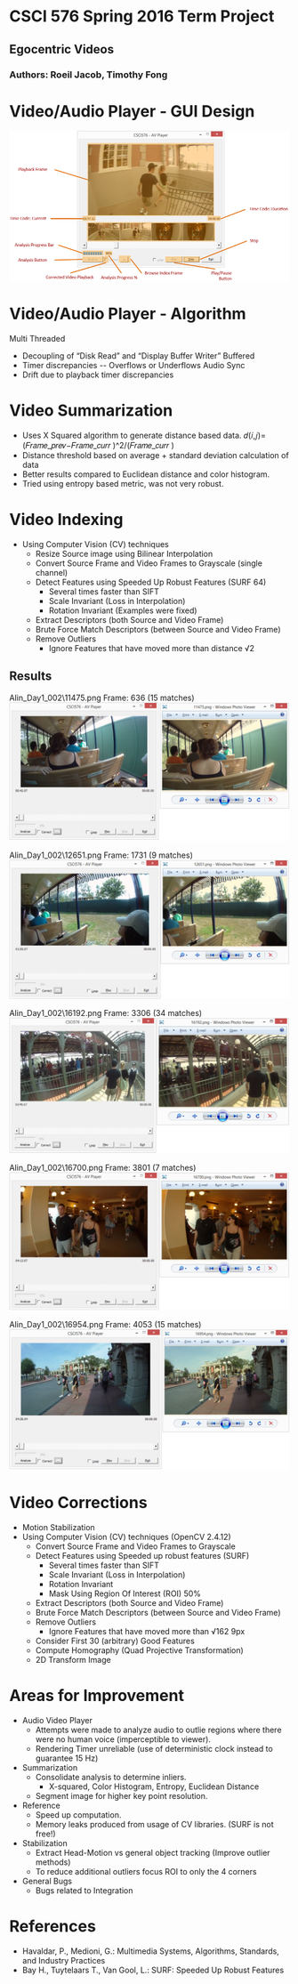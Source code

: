 # CSCI 576 Spring 2016 Term Project 
## Egocentric Videos 

 
### Authors: Roeil Jacob, Timothy Fong 

# Video/Audio Player - GUI Design
![alt text](https://github.com/rjacob/ProjectCSCI576/blob/master/gui.png)

# Video/Audio Player - Algorithm
Multi Threaded
 - Decoupling of “Disk Read” and “Display Buffer Writer”
Buffered 
 - Timer discrepancies
   -- Overflows or Underflows
Audio Sync
 - Drift due to playback timer discrepancies

# Video Summarization
 - Uses X Squared algorithm to generate distance based data.
𝑑(𝑖,𝑗)=(𝐹𝑟𝑎𝑚𝑒_𝑝𝑟𝑒𝑣−𝐹𝑟𝑎𝑚𝑒_𝑐𝑢𝑟𝑟 )^2/(𝐹𝑟𝑎𝑚𝑒_𝑐𝑢𝑟𝑟 )
 - Distance threshold based on average + standard deviation calculation of data
 - Better results compared to Euclidean distance and color histogram. 
 - Tried using entropy based metric, was not very robust.  

# Video Indexing
 - Using Computer Vision (CV) techniques
   - Resize Source image using Bilinear Interpolation
   - Convert Source Frame and Video Frames to Grayscale (single channel)
   - Detect Features using Speeded Up Robust Features (SURF 64)
     - Several times faster than SIFT
     - Scale Invariant (Loss in Interpolation)
     - Rotation Invariant (Examples were fixed)
   - Extract Descriptors (both Source and Video Frame)
   - Brute Force Match Descriptors (between Source and Video Frame)
   - Remove Outliers
     - Ignore Features that have moved more than distance √2

## Results 
Alin_Day1_002\11475.png
Frame: 636 (15 matches)
![alt text](https://github.com/rjacob/ProjectCSCI576/blob/master/11475.png)

Alin_Day1_002\12651.png
Frame: 1731 (9 matches)
![alt text](https://github.com/rjacob/ProjectCSCI576/blob/master/12651.png)

Alin_Day1_002\16192.png
Frame: 3306 (34 matches)
![alt text](https://github.com/rjacob/ProjectCSCI576/blob/master/16192.png)

Alin_Day1_002\16700.png
Frame: 3801 (7 matches)
![alt text](https://github.com/rjacob/ProjectCSCI576/blob/master/16700.png)

Alin_Day1_002\16954.png
Frame: 4053 (15 matches)
![alt text](https://github.com/rjacob/ProjectCSCI576/blob/master/16954.png)

# Video Corrections
 - Motion Stabilization
 - Using Computer Vision (CV) techniques (OpenCV 2.4.12)
   - Convert Source Frame and Video Frames to Grayscale
   - Detect Features using Speeded up robust features (SURF)
     - Several times faster than SIFT
     - Scale Invariant (Loss in Interpolation)
     - Rotation Invariant
     - Mask Using Region Of Interest (ROI) 50%
   - Extract Descriptors (both Source and Video Frame)
   - Brute Force Match Descriptors (between Source and Video Frame)
   - Remove Outliers
     - Ignore Features that have moved more than √162  9px
   - Consider First 30 (arbitrary) Good Features
   - Compute Homography (Quad Projective Transformation)
   - 2D Transform Image 

# Areas for Improvement
 - Audio Video Player
   - Attempts were made to analyze audio to outlie regions where there were no human voice (imperceptible to viewer). 
   - Rendering Timer unreliable (use of deterministic clock instead to guarantee 15 Hz)
 - Summarization
   - Consolidate analysis to determine inliers.
     - X-squared, Color Histogram, Entropy, Euclidean Distance
   - Segment image for higher key point resolution.
 - Reference
   - Speed up computation.
   - Memory leaks produced from usage of CV libraries. (SURF is not free!)
 - Stabilization
   - Extract Head-Motion vs general object tracking (Improve outlier methods)
   - To reduce additional outliers focus ROI to only the 4 corners
 - General Bugs
   - Bugs related to Integration

# References
 - Havaldar, P., Medioni, G.: Multimedia Systems, Algorithms, Standards, and Industry Practices
 - Bay H., Tuytelaars T., Van Gool, L.: SURF: Speeded Up Robust Features
